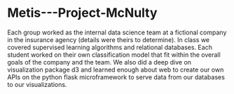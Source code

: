 # Metis---Project-McNulty


Each group worked as the internal data science team at a fictional company in the insurance agency (details were theirs to determine). In class we covered supervised learning algorithms and relational databases. Each student worked on their own classification model that fit within the overall goals of the company and the team. We also did a deep dive on visualization package d3 and learned enough about web to create our own APIs on the python flask microframework to serve data from our databases to our visualizations.
